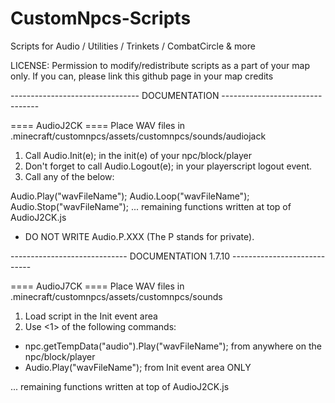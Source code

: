 # CustomNpcs-Scripts
Scripts for Audio / Utilities / Trinkets / CombatCircle &amp; more

LICENSE: Permission to modify/redistribute scripts as a part of your map only.
If you can, please link this github page in your map credits

-------------------------------- DOCUMENTATION --------------------------------

==== AudioJ2CK ====
Place WAV files in .minecraft/customnpcs/assets/customnpcs/sounds/audiojack

1. Call Audio.Init(e); in the init(e) of your npc/block/player
2. Don't forget to call Audio.Logout(e); in your playerscript logout event.
3. Call any of the below:

Audio.Play("wavFileName");
Audio.Loop("wavFileName");
Audio.Stop("wavFileName");
... remaining functions written at top of AudioJ2CK.js 

* DO NOT WRITE Audio.P.XXX (The P stands for private).




----------------------------- DOCUMENTATION 1.7.10 ----------------------------

==== AudioJ7CK ====
Place WAV files in .minecraft/customnpcs/assets/customnpcs/sounds

1. Load script in the Init event area
2. Use <1> of the following commands:
 * npc.getTempData("audio").Play("wavFileName"); from anywhere on the npc/block/player
 * Audio.Play("wavFileName"); from Init event area ONLY
 
... remaining functions written at top of AudioJ2CK.js 


